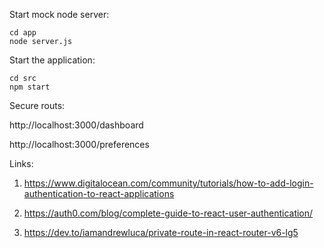 Start mock node server:

```
cd app
node server.js
```

Start the application:

```
cd src
npm start
```

Secure routs:

http://localhost:3000/dashboard

http://localhost:3000/preferences


Links:

1. https://www.digitalocean.com/community/tutorials/how-to-add-login-authentication-to-react-applications

2. https://auth0.com/blog/complete-guide-to-react-user-authentication/

3. https://dev.to/iamandrewluca/private-route-in-react-router-v6-lg5